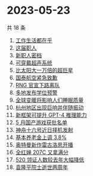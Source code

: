 # 2023-05-23

共 18 条

<!-- BEGIN -->
<!-- 最后更新时间 Tue May 23 2023 23:07:48 GMT+0800 (China Standard Time) -->

1. [工作生活都在乎](https://www.zhihu.com/search?q=%E5%B7%A5%E4%BD%9C%E7%94%9F%E6%B4%BB%E9%83%BD%E5%9C%A8%E4%B9%8E%20)
1. [这届职人](https://www.zhihu.com/search?q=%E8%BF%99%E5%B1%8A%E8%81%8C%E4%BA%BA%20)
1. [新职人密档](https://www.zhihu.com/search?q=%E6%96%B0%E8%81%8C%E4%BA%BA%E5%AF%86%E6%A1%A3)
1. [可穿戴超声系统](https://www.zhihu.com/search?q=%E5%8F%AF%E7%A9%BF%E6%88%B4%E8%B6%85%E5%A3%B0%E7%B3%BB%E7%BB%9F)
1. [比太阳大一万倍的超巨星](https://www.zhihu.com/search?q=%E6%AF%94%E5%A4%AA%E9%98%B3%E5%A4%A7%E4%B8%80%E4%B8%87%E5%80%8D%E7%9A%84%E8%B6%85%E5%B7%A8%E6%98%9F)
1. [国泰航空紧急致歉](https://www.zhihu.com/search?q=%E5%9B%BD%E6%B3%B0%E8%88%AA%E7%A9%BA%E7%B4%A7%E6%80%A5%E8%87%B4%E6%AD%89)
1. [RNG 官宣下路离队](https://www.zhihu.com/search?q=RNG%20%E5%AE%98%E5%AE%A3%E4%B8%8B%E8%B7%AF%E7%A6%BB%E9%98%9F)
1. [多地发布学位预警](https://www.zhihu.com/search?q=%E5%A4%9A%E5%9C%B0%E5%8F%91%E5%B8%83%E5%AD%A6%E4%BD%8D%E9%A2%84%E8%AD%A6)
1. [全球变暖将影响人们睡眠质量](https://www.zhihu.com/search?q=%E5%85%A8%E7%90%83%E5%8F%98%E6%9A%96%E5%B0%86%E5%BD%B1%E5%93%8D%E4%BA%BA%E4%BB%AC%E7%9D%A1%E7%9C%A0%E8%B4%A8%E9%87%8F)
1. [​杭州地区出现巨响并伴随振动](https://www.zhihu.com/search?q=%E2%80%8B%E6%9D%AD%E5%B7%9E%E5%9C%B0%E5%8C%BA%E5%87%BA%E7%8E%B0%E5%B7%A8%E5%93%8D%E5%B9%B6%E4%BC%B4%E9%9A%8F%E6%8C%AF%E5%8A%A8)
1. [新框架可提升 GPT-4 推理能力](https://www.zhihu.com/search?q=%E6%96%B0%E6%A1%86%E6%9E%B6%E5%8F%AF%E6%8F%90%E5%8D%87%20GPT-4%20%E6%8E%A8%E7%90%86%E8%83%BD%E5%8A%9B)
1. [5 月国产游戏获批名单](https://www.zhihu.com/search?q=5%20%E6%9C%88%E5%9B%BD%E4%BA%A7%E6%B8%B8%E6%88%8F%E8%8E%B7%E6%89%B9%E5%90%8D%E5%8D%95)
1. [神舟十六号近日择机发射](https://www.zhihu.com/search?q=%E7%A5%9E%E8%88%9F%E5%8D%81%E5%85%AD%E5%8F%B7%E8%BF%91%E6%97%A5%E6%8B%A9%E6%9C%BA%E5%8F%91%E5%B0%84)
1. [基本养老金上调 3.8%](https://www.zhihu.com/search?q=%E5%9F%BA%E6%9C%AC%E5%85%BB%E8%80%81%E9%87%91%E4%B8%8A%E8%B0%83%203.8%25)
1. [奥特曼新作雷古洛思开播](https://www.zhihu.com/search?q=%E5%A5%A5%E7%89%B9%E6%9B%BC%E6%96%B0%E4%BD%9C%E9%9B%B7%E5%8F%A4%E6%B4%9B%E6%80%9D%E5%BC%80%E6%92%AD)
1. [全红婵 207C 又拿满分](https://www.zhihu.com/search?q=%E5%85%A8%E7%BA%A2%E5%A9%B5%20207C%20%E5%8F%88%E6%8B%BF%E6%BB%A1%E5%88%86)
1. [520 领证人数较去年大幅降低](https://www.zhihu.com/search?q=520%20%E9%A2%86%E8%AF%81%E4%BA%BA%E6%95%B0%E8%BE%83%E5%8E%BB%E5%B9%B4%E5%A4%A7%E5%B9%85%E9%99%8D%E4%BD%8E)
1. [袁隆平院士逝世两周年](https://www.zhihu.com/search?q=%E8%A2%81%E9%9A%86%E5%B9%B3%E9%99%A2%E5%A3%AB%E9%80%9D%E4%B8%96%E4%B8%A4%E5%91%A8%E5%B9%B4)

<!-- END -->

